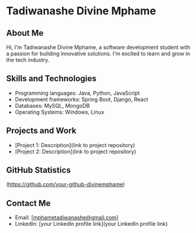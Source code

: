 # Tadiwanashe Divine Mphame

## About Me
Hi, I'm Tadiwanashe Divine Mphame, a software development student with a passion for building innovative solutions. I'm excited to learn and grow in the tech industry.

## Skills and Technologies
* Programming languages: Java, Python, JavaScript
* Development frameworks: Spring Boot, Django, React
* Databases: MySQL, MongoDB
* Operating Systems: Windows, Linux

## Projects and Work
* [Project 1: Description](link to project repository)
* [Project 2: Description](link to project repository)

## GitHub Statistics
(https://github.com/your-github-divinemphame)

## Contact Me
* Email: [mphametadiwanashe@gmail.com]
* LinkedIn: [your LinkedIn profile link](your LinkedIn profile link)
